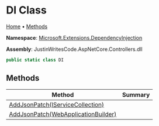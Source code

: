 # DI Class

[Home](../../README.md) &#x2022; [Methods](#methods)

**Namespace**: [Microsoft.Extensions.DependencyInjection](../README.md)

**Assembly**: JustinWritesCode\.AspNetCore\.Controllers\.dll

```csharp
public static class DI
```

## Methods

| Method | Summary |
| ------ | ------- |
| [AddJsonPatch(IServiceCollection)](AddJsonPatch/README.md#3392092) | |
| [AddJsonPatch(WebApplicationBuilder)](AddJsonPatch/README.md#1622110444) | |

